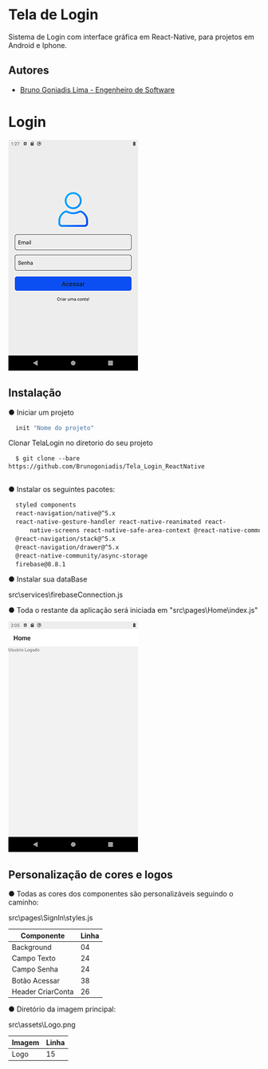 # Tela de Login

Sistema de Login com interface gráfica em React-Native, para projetos em Android e Iphone. 
 


## Autores

- [Bruno Goniadis Lima - Engenheiro de Software](https://github.com/Brunogoniadis/)

# Login
![image](https://raw.githubusercontent.com/Brunogoniadis/Tela_Login_ReactNative/main/samplesProject/Home.png)


## Instalação

●  Iniciar um projeto

```bash
  init "Nome do projeto"
```

Clonar TelaLogin no diretorio do seu projeto
```
  $ git clone --bare https://github.com/Brunogoniadis/Tela_Login_ReactNative
  
```    

●  Instalar os seguintes pacotes:

```bash
  styled components
  react-navigation/native@^5.x
  react-native-gesture-handler react-native-reanimated react-
      native-screens react-native-safe-area-context @react-native-community/masked-view
  @react-navigation/stack@^5.x
  @react-navigation/drawer@^5.x
  @react-native-community/async-storage
  firebase@8.8.1
```

●  Instalar sua dataBase

src\services\firebaseConnection.js

●  Toda o restante da aplicação será iniciada em "src\pages\Home\index.js"

![image  width="400"](https://raw.githubusercontent.com/Brunogoniadis/Tela_Login_ReactNative/main/samplesProject/Logado.png)
## Personalização de cores e logos

● Todas as cores dos componentes são personalizáveis seguindo o caminho:

src\pages\SignIn\styles.js

| Componente        |             Linha              |                                                             
| ----------------- | ---------------------------------------------------------------- |
| Background        | 04 | src\pages\SignIn\styles.js |
| Campo Texto       | 24 | src\pages\SignIn\styles.js |
| Campo Senha       | 24 | src\pages\SignIn\styles.js |
| Botão Acessar     | 38 | src\pages\SignIn\styles.js |
| Header CriarConta | 26 | src\routes\auth.routes.js  |


● Diretório da  imagem principal:


src\assets\Logo.png

| Imagem            |             Linha              |                                                             
| ----------------- | ---------------------------------------------------------------- |
| Logo              | 15 | src\pages\SignIn\styles.js |
